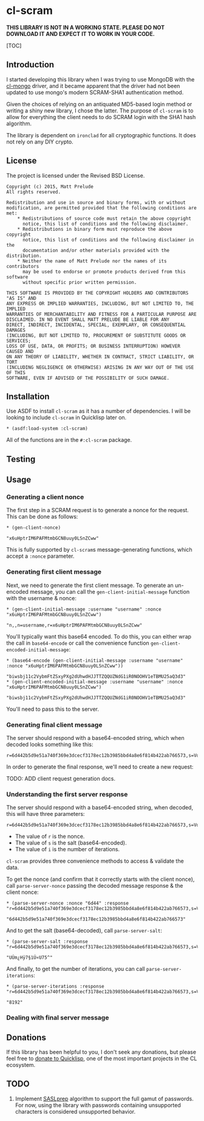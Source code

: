# cl-scram

**THIS LIBRARY IS NOT IN A WORKING STATE.
PLEASE DO NOT DOWNLOAD IT AND EXPECT IT TO WORK IN YOUR CODE.**

[TOC]

## Introduction

I started developing this library when I was trying to use MongoDB with the [cl-mongo](https://github.com/fons/cl-mongo) driver, and it became apparent that the driver had not been updated to use mongo's modern SCRAM-SHA1 authentication method.

Given the choices of relying on an antiquated MD5-based login method or writing a shiny new library, I chose the latter. The purpose of `cl-scram` is to allow for everything the client needs to do SCRAM login with the SHA1 hash algorithm.

The library is dependent on `ironclad` for all cryptographic functions. It does not rely on any DIY crypto.

## License

The project is licensed under the Revised BSD License.

```
Copyright (c) 2015, Matt Prelude
All rights reserved.

Redistribution and use in source and binary forms, with or without
modification, are permitted provided that the following conditions are met:
    * Redistributions of source code must retain the above copyright
      notice, this list of conditions and the following disclaimer.
    * Redistributions in binary form must reproduce the above copyright
      notice, this list of conditions and the following disclaimer in the
      documentation and/or other materials provided with the distribution.
    * Neither the name of Matt Prelude nor the names of its contributors
      may be used to endorse or promote products derived from this software
      without specific prior written permission.

THIS SOFTWARE IS PROVIDED BY THE COPYRIGHT HOLDERS AND CONTRIBUTORS "AS IS" AND
ANY EXPRESS OR IMPLIED WARRANTIES, INCLUDING, BUT NOT LIMITED TO, THE IMPLIED
WARRANTIES OF MERCHANTABILITY AND FITNESS FOR A PARTICULAR PURPOSE ARE
DISCLAIMED. IN NO EVENT SHALL MATT PRELUDE BE LIABLE FOR ANY
DIRECT, INDIRECT, INCIDENTAL, SPECIAL, EXEMPLARY, OR CONSEQUENTIAL DAMAGES
(INCLUDING, BUT NOT LIMITED TO, PROCUREMENT OF SUBSTITUTE GOODS OR SERVICES;
LOSS OF USE, DATA, OR PROFITS; OR BUSINESS INTERRUPTION) HOWEVER CAUSED AND
ON ANY THEORY OF LIABILITY, WHETHER IN CONTRACT, STRICT LIABILITY, OR TORT
(INCLUDING NEGLIGENCE OR OTHERWISE) ARISING IN ANY WAY OUT OF THE USE OF THIS
SOFTWARE, EVEN IF ADVISED OF THE POSSIBILITY OF SUCH DAMAGE.
```

## Installation

Use ASDF to install `cl-scram` as it has a number of dependencies. I will be looking to include `cl-scram` in Quicklisp later on.

```
* (asdf:load-system :cl-scram)
```

All of the functions are in the `#:cl-scram` package.

## Testing

## Usage

### Generating a client nonce

The first step in a SCRAM request is to generate a nonce for the request. This can be done as follows:

```
* (gen-client-nonce)

"x6uHptrIM6PAFMtmbGCN8uuy0LSnZCww"
```

This is fully supported by `cl-scram`s message-generating functions, which accept a `:nonce` parameter.

### Generating first client message

Next, we need to generate the first client message. To generate an un-encoded message, you can call the `gen-client-initial-message` function with the username & nonce:

```
* (gen-client-initial-message :username "username" :nonce "x6uHptrIM6PAFMtmbGCN8uuy0LSnZCww")

"n,,n=username,r=x6uHptrIM6PAFMtmbGCN8uuy0LSnZCww"
```

You'll typically want this base64 encoded. To do this, you can either wrap the call in `base64-encode` or call the convenience function `gen-client-encoded-initial-message`:

```
* (base64-encode (gen-client-initial-message :username "username" :nonce "x6uHptrIM6PAFMtmbGCN8uuy0LSnZCww"))

"biwsbj11c2VybmFtZSxyPXg2dUhwdHJJTTZQQUZNdG1iR0NOOHV1eTBMU25aQ3d3"
* (gen-client-encoded-initial-message :username "username" :nonce "x6uHptrIM6PAFMtmbGCN8uuy0LSnZCww")

"biwsbj11c2VybmFtZSxyPXg2dUhwdHJJTTZQQUZNdG1iR0NOOHV1eTBMU25aQ3d3"
```


You'll need to pass this to the server.

### Generating final client message

The server should respond with a base64-encoded string, which when decoded looks something like this:

```
r=6d442b5d9e51a740f369e3dcecf3178ec12b3985bbd4a8e6f814b422ab766573,s=Vdptv0j/N6fs2qtVADc1Xg==,i=8192
```

In order to generate the final response, we'll need to create a new request:

TODO: ADD client request generation docs.

### Understanding the first server response

The server should respond with a base64-encoded string, when decoded, this will have three parameters:

```
r=6d442b5d9e51a740f369e3dcecf3178ec12b3985bbd4a8e6f814b422ab766573,s=Vdptv0j/N6fs2qtVADc1Xg==,i=8192
```

- The value of `r` is the nonce.
- The value of `s` is the salt (base64-encoded).
- The value of `i` is the number of iterations.

`cl-scram` provides three convenience methods to access & validate the data.

To get the nonce (and confirm that it correctly starts with the client nonce), call `parse-server-nonce` passing the decoded message response & the client nonce:

```
* (parse-server-nonce :nonce "6d44" :response "r=6d442b5d9e51a740f369e3dcecf3178ec12b3985bbd4a8e6f814b422ab766573,s=Vdptv0j/N6fs2qtVADc1Xg==,i=8192")

"6d442b5d9e51a740f369e3dcecf3178ec12b3985bbd4a8e6f814b422ab766573"
```

And to get the salt (base64-decoded), call `parse-server-salt`:

```
* (parse-server-salt :response "r=6d442b5d9e51a740f369e3dcecf3178ec12b3985bbd4a8e6f814b422ab766573,s=Vdptv0j/N6fs2qtVADc1Xg==,i=8192")

"UÚm¿Hÿ7§ìÚ«U75^"
```

And finally, to get the number of iterations, you can call `parse-server-iterations`:

```
* (parse-server-iterations :response "r=6d442b5d9e51a740f369e3dcecf3178ec12b3985bbd4a8e6f814b422ab766573,s=Vdptv0j/N6fs2qtVADc1Xg==,i=8192")

"8192"
```

### Dealing with final server message

## Donations

If this library has been helpful to you, I don't seek any donations, but please feel free to [donate to Quicklisp](https://www.quicklisp.org/donations.html), one of the most important projects in the CL ecosystem.

## TODO

1. Implement [SASLprep](https://www.ietf.org/rfc/rfc4013.txt) algorithm to support the full gamut of passwords. For now, using the library with passwords containing unsupported characters is considered unsupported behavior.